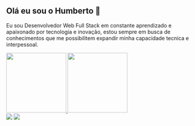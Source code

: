 ## Olá eu sou o Humberto 👋

Eu sou Desenvolvedor Web Full Stack em constante aprendizado e apaixonado por tecnologia e inovação, estou sempre em busca de conhecimentos que me possibilitem expandir minha capacidade tecnica e interpessoal.

<div>
  <a href="https://github.com/humbertodecarvalho">
  <img height="160em" src="https://github-readme-stats.vercel.app/api?username=humbertodecarvalho&show_icons=true&theme=tokyonight&include_all_commits=true&count_private=true&border_color=628fdb"/>
    
<img height="160em" src="https://github-readme-stats.vercel.app/api/top-langs/?username=humbertodecarvalho&layout=compact&langs_count=7&theme=tokyonight&border_color=628fdb"/>
</div>

<div>
  <a href="https://www.linkedin.com/in/humbertodecarvalho" target="_blank"><img src="https://img.shields.io/badge/LinkedIn-0077B5?style=for-the-badge&logo=linkedin&logoColor=white"></a>
  <a href = "mailto:humbertodecarvalhodev@gmail.com" target="_blank"><img src="https://img.shields.io/badge/Gmail-D14836?style=for-the-badge&logo=gmail&logoColor=white"></a>
</div>

##
